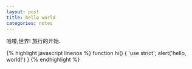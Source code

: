 ```yaml
---
layout: post
title: hello world
categories: notes
---
```


哈喽,世界! 旅行的开始.

{% highlight javascript linenos %}
function hi() {
  'use strict';
  alert('hello, world!')
}
{% endhighlight %}

